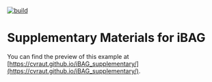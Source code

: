 [![build](https://github.com/cvraut/iBAG_supplementary/actions/workflows/deploy_bookdown.yml/badge.svg)](https://github.com/cvraut/iBAG_supplementary/actions/workflows/deploy_bookdown.yml)
# Supplementary Materials for iBAG

You can find the preview of this example at [https://cvraut.github.io/iBAG_supplementary/](https://cvraut.github.io/iBAG_supplementary/).
